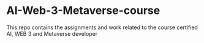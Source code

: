 # AI-Web-3-Metaverse-course
This repo contains the assignments and work related to the course certified AI, WEB 3 and Metaverse developer
